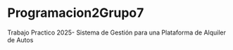 # Programacion2Grupo7
Trabajo Practico 2025- Sistema de Gestión para una Plataforma de Alquiler de Autos
